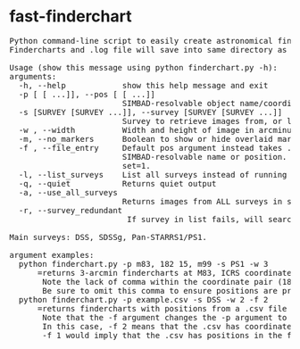 # fast-finderchart
<pre>
Python command-line script to easily create astronomical findercharts with overlaid, customizable data. 
Findercharts and .log file will save into same directory as the finderchart.py file.

Usage (show this message using python finderchart.py -h):
arguments:
  -h, --help            show this help message and exit
  -p [ [ ...]], --pos [ [ ...]]
                        SIMBAD-resolvable object name/coordinate position, or comma-separated list of positions.
  -s [SURVEY [SURVEY ...]], --survey [SURVEY [SURVEY ...]]
                        Survey to retrieve images from, or list of surveys. -h to view all possible surveys.
  -w , --width          Width and height of image in arcminutes
  -m, --no_markers      Boolean to show or hide overlaid markers on image.
  -f , --file_entry     Default pos argument instead takes .csv file path as string. Each row in .csv should contain a
                        SIMBAD-resolvable name or position. Set=2 if .csv has separate ra and dec columns, otherwise
                        set=1.
  -l, --list_surveys    List all surveys instead of running program.
  -q, --quiet           Returns quiet output
  -a, --use_all_surveys
                        Returns images from ALL surveys in survey list.
  -r, --survey_redundant
                         If survey in list fails, will search again with next survey in list.

Main surveys: DSS, SDSSg, Pan-STARRS1/PS1.

argument examples:
  python finderchart.py -p m83, 182 15, m99 -s PS1 -w 3
      =returns 3-arcmin findercharts at M83, ICRS coordinates "182, 15", and M99; uses survey Pan-STARRS1. 
       Note the lack of comma within the coordinate pair (182 15). This is intentional.
       Be sure to omit this comma to ensure positions are properly parsed.
  python finderchart.py -p example.csv -s DSS -w 2 -f 2
      =returns findercharts with positions from a .csv file in the same working directory. 
       Note that the -f argument changes the -p argument to instead take a filename.
       In this case, -f 2 means that the .csv has coordinate pairs in the first two columns: ie "ra, dec, 123, 12, 50, 13,..." 
       -f 1 would imply that the .csv has positions in the first column only: ie "positions, M83, 182 15, M99,..." 
</pre>
